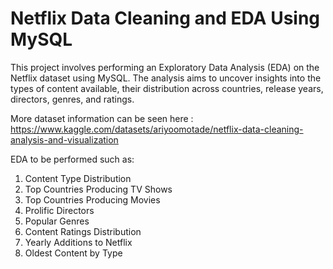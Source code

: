 # Netflix Data Cleaning and EDA Using MySQL

This project involves performing an Exploratory Data Analysis (EDA) on the Netflix dataset using MySQL. The analysis aims to uncover insights into the types of content available, their distribution across countries, release years, directors, genres, and ratings.

More dataset information can be seen here : https://www.kaggle.com/datasets/ariyoomotade/netflix-data-cleaning-analysis-and-visualization

EDA to be performed such as:

1. Content Type Distribution
2. Top Countries Producing TV Shows
3. Top Countries Producing Movies
4. Prolific Directors
5. Popular Genres
6. Content Ratings Distribution
7. Yearly Additions to Netflix
8. Oldest Content by Type



